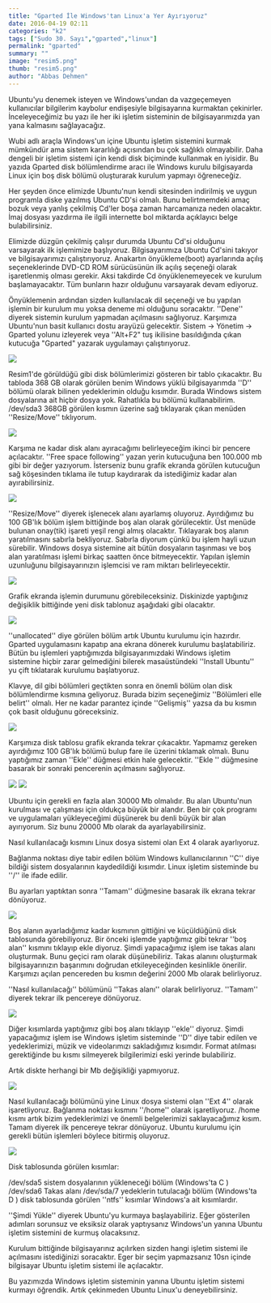 ```yaml
---
title: "Gparted İle Windows'tan Linux'a Yer Ayırıyoruz"
date: 2016-04-19 02:11
categories: "k2"
tags: ["Sudo 30. Sayı","gparted","linux"]
permalink: "gparted"
summary: ""
image: "resim5.png"
thumb: "resim5.png"
author: "Abbas Dehmen"
---
```


Ubuntu'yu denemek isteyen ve Windows'undan da vazgeçemeyen kullanıcılar bilgilerim kaybolur endişesiyle bilgisayarına kurmaktan çekinirler. İnceleyeceğimiz bu yazı ile her iki işletim sisteminin de bilgisayarımızda yan yana kalmasını sağlayacağız.

Wubi adlı araçla Windows'un içine Ubuntu işletim sistemini kurmak mümkündür ama sistem kararlılığı açısından bu çok sağlıklı olmayabilir. Daha dengeli bir işletim sistemi için kendi disk biçiminde kullanmak en iyisidir. Bu yazıda Gparted disk bölümlendirme aracı ile Windows kurulu bilgisayarda Linux için boş disk bölümü oluşturarak kurulum yapmayı öğreneceğiz.

Her şeyden önce elimizde Ubuntu'nun kendi sitesinden indirilmiş ve uygun programla diske yazılmış Ubuntu CD'si olmalı. Bunu belirtmemdeki amaç bozuk veya yanlış çekilmiş Cd'ler boşa zaman harcamanıza neden olacaktır. İmaj dosyası yazdırma ile ilgili internette bol miktarda açıklayıcı belge bulabilirsiniz.

Elimizde düzgün çekilmiş çalışır durumda Ubuntu Cd'si olduğunu varsayarak ilk işlemimize başlıyoruz. Bilgisayarımıza Ubuntu Cd'sini takıyor ve bilgisayarımızı çalıştırıyoruz. Anakartın önyükleme(boot) ayarlarında açılış seçeneklerinde DVD-CD ROM sürücüsünün ilk açılış seçeneği olarak işaretlenmiş olması gerekir. Aksi takdirde Cd önyüklenemeyecek ve kurulum başlamayacaktır. Tüm bunların hazır olduğunu varsayarak devam ediyoruz.

Önyüklemenin ardından sizden kullanılacak dil seçeneği ve bu yapılan işlemin bir kurulum mu yoksa deneme mi olduğunu soracaktır. ''Dene'' diyerek sistemin kurulum yapmadan açılmasını sağlıyoruz.  Karşımıza Ubuntu'nun basit kullanıcı dostu arayüzü gelecektir. Sistem -> Yönetim -> Gparted yolunu izleyerek veya ''Alt+F2" tuş ikilisine basıldığında çıkan kutucuğa "Gparted" yazarak uygulamayı çalıştırıyoruz.

![](images/post/gparted/resim1.png)

Resim1'de görüldüğü gibi disk bölümlerimizi gösteren bir tablo çıkacaktır. Bu tabloda 368 GB olarak görülen benim Windows yüklü bilgisayarımda ''D''  bölümü olarak bilinen yedeklerimin olduğu kısımdır. Burada Windows sistem dosyalarına ait hiçbir dosya yok. Rahatlıkla bu bölümü kullanabilirim.
/dev/sda3 368GB görülen kısmın üzerine sağ tıklayarak çıkan menüden ''Resize/Move'' tıklıyorum.

![](images/post/gparted/resim2.png)

Karşıma ne kadar disk alanı ayıracağımı belirleyeceğim ikinci bir pencere açılacaktır. ''Free space following'' yazan yerin kutucuğuna ben 100.000 mb gibi bir değer yazıyorum. İsterseniz bunu grafik ekranda görülen kutucuğun sağ köşesinden tıklama ile tutup kaydırarak da istediğimiz kadar alan ayırabilirsiniz.

![](images/post/gparted/resim3.png)

''Resize/Move'' diyerek işlenecek alanı ayarlamış oluyoruz. Ayırdığımız bu 100 GB'lık bölüm işlem bittiğinde boş alan olarak görülecektir. Üst menüde bulunan onay(tik) işareti yeşil rengi almış olacaktır. Tıklayarak boş alanın yaratılmasını sabırla bekliyoruz. Sabırla diyorum çünkü bu işlem hayli uzun sürebilir. Windows dosya sistemine ait bütün dosyaların taşınması ve boş alan yaratılması işlemi birkaç saatten önce bitmeyecektir. Yapılan işlemin uzunluğunu bilgisayarınızın işlemcisi ve ram miktarı belirleyecektir.

![](images/post/gparted/resim4.png)

Grafik ekranda işlemin durumunu görebileceksiniz. Diskinizde yaptığınız değişiklik bittiğinde yeni disk tablonuz aşağıdaki gibi olacaktır.

![](images/post/gparted/resim5.png)

''unallocated'' diye görülen bölüm artık Ubuntu kurulumu için hazırdır. Gparted uygulamasını kapatıp ana ekrana dönerek kurulumu başlatabiliriz.
Bütün bu işlemleri yaptığımızda bilgisayarımızdaki Windows işletim sistemine hiçbir zarar gelmediğini bilerek masaüstündeki ''Install Ubuntu'' yu çift tıklatarak kurulumu başlatıyoruz.

Klavye, dil gibi bölümleri geçtikten sonra en önemli bölüm olan disk bölümlendirme kısmına geliyoruz. Burada bizim seçeneğimiz ''Bölümleri elle belirt'' olmalı. Her ne kadar parantez içinde ''Gelişmiş'' yazsa da bu kısmın çok basit olduğunu göreceksiniz.

![](images/post/gparted/resim6.png)

Karşımıza disk tablosu grafik ekranda tekrar çıkacaktır. Yapmamız gereken ayırdığımız 100 GB'lık bölümü bulup fare ile üzerini tıklamak olmalı. Bunu yaptığımız zaman ''Ekle'' düğmesi etkin hale gelecektir. ''Ekle '' düğmesine basarak bir sonraki pencerenin açılmasını sağlıyoruz.

![](images/post/gparted/resim7.png)
![](images/post/gparted/resim8.png)

Ubuntu için gerekli en fazla alan 30000 Mb olmalıdır. Bu alan Ubuntu'nun kurulması ve çalışması için oldukça büyük bir alandır. Ben bir çok programı ve uygulamaları yükleyeceğimi düşünerek bu denli büyük bir alan ayırıyorum. Siz bunu 20000 Mb olarak da ayarlayabilirsiniz.

Nasıl kullanılacağı kısmını Linux dosya sistemi olan Ext 4 olarak ayarlıyoruz.

Bağlanma noktası diye tabir edilen bölüm Windows kullanıcılarının ''C'' diye bildiği sistem dosyalarının kaydedildiği kısımdır. Linux işletim sisteminde bu ''/'' ile ifade edilir.

Bu ayarları yaptıktan sonra ''Tamam'' düğmesine basarak ilk ekrana tekrar dönüyoruz.

![](images/post/gparted/resim9.png)

Boş alanın ayarladığımız kadar kısmının gittiğini ve küçüldüğünü disk tablosunda görebiliyoruz.
Bir önceki işlemde yaptığımız gibi tekrar ''boş alan'' kısmını tıklayıp ekle diyoruz. Şimdi yapacağımız işlem ise takas alanı oluşturmak. Bunu geçici ram olarak düşünebiliriz. Takas alanını oluşturmak bilgisayarınızın başarımını doğrudan etkileyeceğinden kesinlikle önerilir.
Karşımızı açılan pencereden bu kısmın değerini 2000 Mb olarak belirliyoruz.

''Nasıl kullanılacağı'' bölümünü ''Takas alanı'' olarak belirliyoruz. ''Tamam'' diyerek tekrar ilk pencereye dönüyoruz.

![](images/post/gparted/resim10.png)

Diğer kısımlarda yaptığımız gibi boş alanı tıklayıp ''ekle'' diyoruz.
Şimdi yapacağımız işlem ise Windows işletim sisteminde ''D'' diye tabir edilen ve yedeklerimizi, müzik ve videolarımızı sakladığımız kısımdır. Format atılması gerektiğinde bu kısmı silmeyerek bilgilerimizi eski yerinde bulabiliriz.

Artık diskte herhangi bir Mb değişikliği yapmıyoruz.

![](images/post/gparted/resim11.png)

Nasıl kullanılacağı bölümünü yine Linux dosya sistemi olan ''Ext 4'' olarak işaretliyoruz.
Bağlanma noktası kısmını ''/home'' olarak işaretliyoruz. /home kısmı artık bizim yedeklerimizi ve önemli belgelerimizi saklayacağımız kısım. Tamam diyerek ilk pencereye tekrar dönüyoruz. Ubuntu kurulumu için gerekli bütün işlemleri böylece bitirmiş oluyoruz.

![](images/post/gparted/resim12.png)

Disk tablosunda görülen kısımlar:

/dev/sda5 sistem dosyalarının yükleneceği bölüm (Windows'ta C )
/dev/sda6 Takas alanı
/dev/sda/7 yedeklerin tutulacağı bölüm (Windows'ta D )
disk tablosunda görülen ''ntfs'' kısımlar Windows'a ait kısımlardır.

''Şimdi Yükle'' diyerek Ubuntu'yu kurmaya başlayabiliriz. Eğer gösterilen adımları sorunsuz ve eksiksiz olarak yaptıysanız Windows'un yanına Ubuntu işletim sistemini de kurmuş olacaksınız.

Kurulum bittiğinde bilgisayarınız açılırken sizden hangi işletim sistemi ile açılmasını istediğinizi soracaktır. Eger bir seçim yapmazsanız 10sn içinde bilgisayar Ubuntu işletim sistemi ile açılacaktır.

Bu yazımızda Windows işletim sisteminin yanına Ubuntu işletim sistemi kurmayı öğrendik. Artık çekinmeden Ubuntu Linux'u deneyebilirsiniz.
